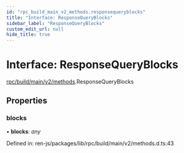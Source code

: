 ```yaml
---
id: "rpc_build_main_v2_methods.responsequeryblocks"
title: "Interface: ResponseQueryBlocks"
sidebar_label: "ResponseQueryBlocks"
custom_edit_url: null
hide_title: true
---
```


# Interface: ResponseQueryBlocks

[rpc/build/main/v2/methods](../modules/rpc_build_main_v2_methods.md).ResponseQueryBlocks

## Properties

### blocks

• **blocks**: *any*

Defined in: ren-js/packages/lib/rpc/build/main/v2/methods.d.ts:43
